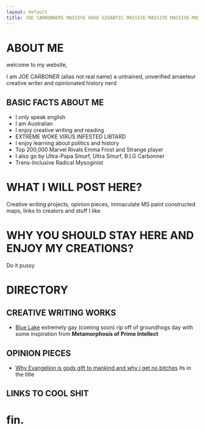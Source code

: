 ```yaml
---
layout: default
title: JOE CARBONNERS MASSIVE HUGE GIGANTIC MASSIVE-MASSIVE MASSIVE-MASSIVE-MASSIVE PRETTY BIG *!!!GREAT!!!* WEBSITE
---
```


# ABOUT ME

welcome to my website,

I am JOE CARBONER (alias not real name) a untrained, unverified amaeteur creative writer and opinionated history nerd

## BASIC FACTS ABOUT ME
 
- I only speak english
- I am Australian
- I enjoy creative writing and reading
- EXTREME WOKE VIRUS INFESTED LIBTARD
- I enjoy learning about politics and history
- Top 200,000 Marvel Rivals Emma Frost and Strange player
- I also go by Ultra-Papa Smurf, Ultra Smurf, B.I.G Carbonner
- Trans-Inclusive Radical Mysoginist

# WHAT I WILL POST HERE?

Creative writing projects, opinion pieces, immaculate MS paint constructed maps, links to creators and stuff I like

# WHY YOU SHOULD STAY HERE AND ENJOY MY CREATIONS?

Do it pussy

# DIRECTORY

## CREATIVE WRITING WORKS 

- [Blue Lake](Blue-Lake.md) extremely gay (coming soon) rip off of groundhogs day with some inspiration from **Metamorphosis of Prime Intellect**

## OPINION PIECES 

- [Why Evangelion is gods gift to mankind and why i get no bitches](Evangelion-Glazing.md) its in the title

## LINKS TO COOL SHIT

# fin.
